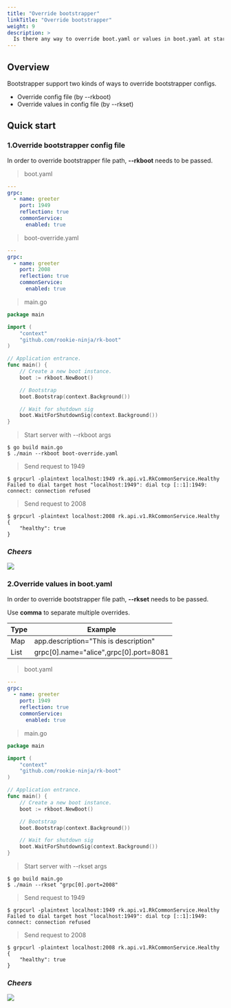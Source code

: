 ```yaml
---
title: "Override bootstrapper"
linkTitle: "Override bootstrapper"
weight: 9
description: >
  Is there any way to override boot.yaml or values in boot.yaml at start time?
---
```


## Overview
Bootstrapper support two kinds of ways to override bootstrapper configs.
- Override config file (by \-\-rkboot)
- Override values in config file (by \-\-rkset)

## Quick start
### 1.Override bootstrapper config file
In order to override bootstrapper file path, **\-\-rkboot** needs to be passed.

> boot.yaml
```yaml
---
grpc:
  - name: greeter
    port: 1949
    reflection: true
    commonService:
      enabled: true
```

> boot-override.yaml
```yaml
---
grpc:
  - name: greeter
    port: 2008
    reflection: true
    commonService:
      enabled: true
```

> main.go
```go
package main

import (
	"context"
	"github.com/rookie-ninja/rk-boot"
)

// Application entrance.
func main() {
	// Create a new boot instance.
	boot := rkboot.NewBoot()

	// Bootstrap
	boot.Bootstrap(context.Background())

	// Wait for shutdown sig
	boot.WaitForShutdownSig(context.Background())
}
```

> Start server with \-\-rkboot args
```shell script
$ go build main.go
$ ./main --rkboot boot-override.yaml
```

> Send request to 1949
```shell script
$ grpcurl -plaintext localhost:1949 rk.api.v1.RkCommonService.Healthy
Failed to dial target host "localhost:1949": dial tcp [::1]:1949: connect: connection refused
```

> Send request to 2008
```shell script
$ grpcurl -plaintext localhost:2008 rk.api.v1.RkCommonService.Healthy
{
    "healthy": true
}
```

### _**Cheers**_
![](/bootstrapper/user-guide/cheers.png)

### 2.Override values in boot.yaml
In order to override bootstrapper file path, **\-\-rkset** needs to be passed.

Use **comma** to separate multiple overrides.

| Type | Example |
| ---- | ---- |
| Map | app.description="This is description" |
| List | grpc[0].name="alice",grpc[0].port=8081 |

> boot.yaml
```yaml
---
grpc:
  - name: greeter
    port: 1949
    reflection: true
    commonService:
      enabled: true
```

> main.go
```go
package main

import (
	"context"
	"github.com/rookie-ninja/rk-boot"
)

// Application entrance.
func main() {
	// Create a new boot instance.
	boot := rkboot.NewBoot()

	// Bootstrap
	boot.Bootstrap(context.Background())

	// Wait for shutdown sig
	boot.WaitForShutdownSig(context.Background())
}
```

> Start server with \-\-rkset args
```shell script
$ go build main.go
$ ./main --rkset "grpc[0].port=2008"
```

> Send request to 1949
```shell script
$ grpcurl -plaintext localhost:1949 rk.api.v1.RkCommonService.Healthy
Failed to dial target host "localhost:1949": dial tcp [::1]:1949: connect: connection refused
```

> Send request to 2008
```shell script
$ grpcurl -plaintext localhost:2008 rk.api.v1.RkCommonService.Healthy
{
    "healthy": true
}
```

### _**Cheers**_
![](/bootstrapper/user-guide/cheers.png)